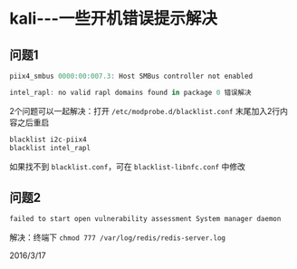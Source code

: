 # kali---一些开机错误提示解决

## 问题1
```r
piix4_smbus 0000:00:007.3: Host SMBus controller not enabled

intel_rapl: no valid rapl domains found in package 0 错误解决
```
2个问题可以一起解决：打开 `/etc/modprobe.d/blacklist.conf` 末尾加入2行内容之后重启  
```r
blacklist i2c-piix4
blacklist intel_rapl
```
如果找不到 `blacklist.conf`，可在 `blacklist-libnfc.conf` 中修改  


## 问题2
```r
failed to start open vulnerability assessment System manager daemon
```
解决：终端下 `chmod 777 /var/log/redis/redis-server.log`  


2016/3/17  

